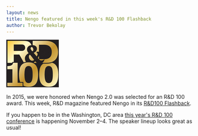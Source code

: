 ```yaml
---
layout: news
title: Nengo featured in this week's R&D 100 Flashback
author: Trevor Bekolay
---
```


<img src="/img/RD100.jpg" class="img-center">

In 2015, we were honored when Nengo 2.0 was selected
for an R&D 100 award.
This week, R&D magazine featured Nengo in its
[R&D100 Flashback](http://www.rdmag.com/article/2016/10/r-d-100-flashback-applied-brain-researchs-nengo-20-develops-neural-models).

If you happen to be in the Washington, DC area
[this year's R&D 100 conference](http://www.rd100conference.com/)
is happening November 2–4.
The speaker lineup looks great as usual!
